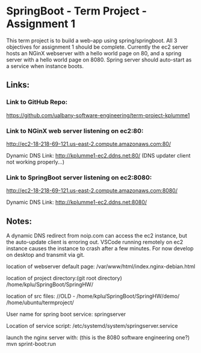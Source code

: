# SpringBoot - Term Project - Assignment 1

This term project is to build a web-app using spring/springboot. 
All 3 objectives for assignment 1 should be complete. Currently the ec2 server hosts an NGinX webserver with a hello world page on 80, and a spring server with a hello world page on 8080. Spring server should auto-start as a service when instance boots.


## Links:
### Link to GitHub Repo:
https://github.com/ualbany-software-engineering/term-project-kplumme1

### Link to NGinX web server listening on ec2:80:
http://ec2-18-218-69-121.us-east-2.compute.amazonaws.com:80/

Dynamic DNS Link: http://kplumme1-ec2.ddns.net:80/ (DNS updater client not working properly...)

### Link to SpringBoot server listening on ec2:8080: 
http://ec2-18-218-69-121.us-east-2.compute.amazonaws.com:8080/

Dynamic DNS Link: http://kplumme1-ec2.ddns.net:8080/



## Notes:
A dynamic DNS redirect from noip.com can access the ec2 instance, but the auto-update client is erroring out.
VSCode running remotely on ec2 instance causes the instance to crash after a few minutes. For now develop on desktop and transmit via git. 

location of webserver default page:
/var/www/html/index.nginx-debian.html

location of project directory:(git root directory)
/home/kplu/SpringBoot/SpringHW/

location of src files: 
//OLD - /home/kplu/SpringBoot/SpringHW/demo/
/home/ubuntu/termproject/

User name for spring boot service:
springserver

Location of service script:
/etc/systemd/system/springserver.service

launch the nginx server with: (this is the 8080 software engineering one?)
mvn sprint-boot:run
